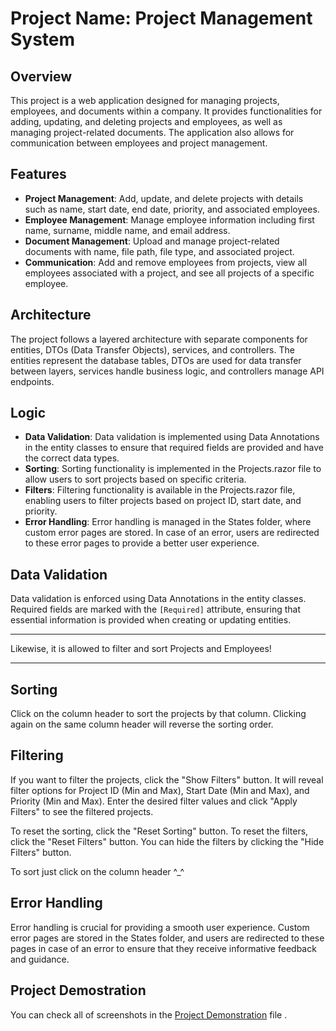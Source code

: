 # Project Name: Project Management System

## Overview
This project is a web application designed for managing projects, employees, and documents within a company. It provides functionalities for adding, updating, and deleting projects and employees, as well as managing project-related documents. The application also allows for communication between employees and project management.

## Features
- **Project Management**: Add, update, and delete projects with details such as name, start date, end date, priority, and associated employees.
- **Employee Management**: Manage employee information including first name, surname, middle name, and email address.
- **Document Management**: Upload and manage project-related documents with name, file path, file type, and associated project.
- **Communication**: Add and remove employees from projects, view all employees associated with a project, and see all projects of a specific employee.

## Architecture
The project follows a layered architecture with separate components for entities, DTOs (Data Transfer Objects), services, and controllers. The entities represent the database tables, DTOs are used for data transfer between layers, services handle business logic, and controllers manage API endpoints.

## Logic
- **Data Validation**: Data validation is implemented using Data Annotations in the entity classes to ensure that required fields are provided and have the correct data types.
- **Sorting**: Sorting functionality is implemented in the Projects.razor file to allow users to sort projects based on specific criteria.
- **Filters**: Filtering functionality is available in the Projects.razor file, enabling users to filter projects based on project ID, start date, and priority.
- **Error Handling**: Error handling is managed in the States folder, where custom error pages are stored. In case of an error, users are redirected to these error pages to provide a better user experience.

## Data Validation
Data validation is enforced using Data Annotations in the entity classes. Required fields are marked with the `[Required]` attribute, ensuring that essential information is provided when creating or updating entities.

---
 Likewise, it is allowed to filter and sort Projects and Employees!
 
 ---

## Sorting 
Click on the column header to sort the projects by that column. Clicking again on the same column header will reverse the sorting order.

## Filtering
If you want to filter the projects, click the "Show Filters" button. It will reveal filter options for Project ID (Min and Max), Start Date (Min and Max), and Priority (Min and Max). Enter the desired filter values and click "Apply Filters" to see the filtered projects.

To reset the sorting, click the "Reset Sorting" button. To reset the filters, click the "Reset Filters" button. You can hide the filters by clicking the "Hide Filters" button.

To sort just click on the column header ^_^

## Error Handling
Error handling is crucial for providing a smooth user experience. Custom error pages are stored in the States folder, and users are redirected to these pages in case of an error to ensure that they receive informative feedback and guidance.

## Project Demostration
You can check all of screenshots in the [Project Demonstration](ProjectDemonstration.md) file
.
